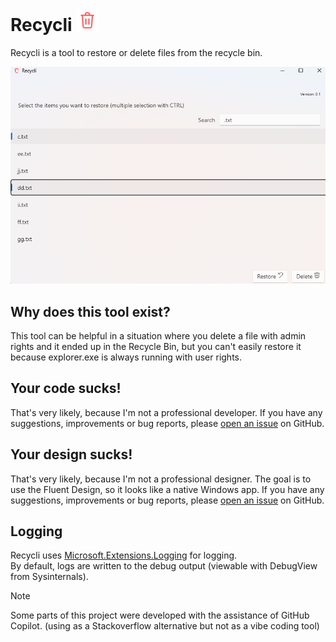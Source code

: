 ﻿# Recycli <img src="https://github.com/patrickmatula/Recycli/blob/main/Resources/delete-100px.svg" width="36">

Recycli is a tool to restore or delete files from the recycle bin.

![Recycli Application](https://github.com/patrickmatula/Recycli/blob/main/Resources/recycli_readme.png)

## Why does this tool exist?

This tool can be helpful in a situation where you delete a file with admin rights and it ended up in the Recycle Bin, but you can't easily restore it because explorer.exe is always running with user rights.

## Your code sucks!

That's very likely, because I'm not a professional developer. If you have any suggestions, improvements or bug reports, please [open an issue](https://github.com/patrickmatula/Recycli/issues) on GitHub.  

## Your design sucks!

That's very likely, because I'm not a professional designer. The goal is to use the Fluent Design, so it looks like a native Windows app. If you have any suggestions, improvements or bug reports, please [open an issue](https://github.com/patrickmatula/Recycli/issues) on GitHub.

## Logging

Recycli uses [Microsoft.Extensions.Logging](https://learn.microsoft.com/en-us/dotnet/core/extensions/logging) for logging.  
By default, logs are written to the debug output (viewable with DebugView from Sysinternals).

> [!NOTE]  
> Some parts of this project were developed with the assistance of GitHub Copilot. (using as a Stackoverflow alternative but not as a vibe coding tool)